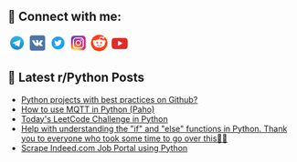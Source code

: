 ## 🔎 Connect with me:
[<img src="https://github.com/bullbesh/bullbesh/blob/main/images/Telegram.png" width="32" height="32" />](https://t.me/bullbesh)
[<img src="https://github.com/bullbesh/bullbesh/blob/main/images/VK.png" width="32" height="32" />](https://vk.com/bullbesh)
[<img src="https://github.com/bullbesh/bullbesh/blob/main/images/Twitter.png" width="32" height="32" />](https://twitter.com/bullbesh1)
[<img src="https://github.com/bullbesh/bullbesh/blob/main/images/Instagram.png" width="32" height="32" />](https://www.instagram.com/bullbesh)
[<img src="https://github.com/bullbesh/bullbesh/blob/main/images/Reddit.png" width="32" height="32" />](https://www.reddit.com/user/bullbesh)
[<img src="https://github.com/bullbesh/bullbesh/blob/main/images/YouTube.png" width="32" height="32" />](https://www.youtube.com/channel/UCtfjRs6uzgq5mfm8S06WTcg)

## 📕 Latest r/Python Posts
<!-- BLOG-POST-LIST:START -->
- [Python projects with best practices on Github?](https://www.reddit.com/r/Python/comments/111y9o2/python_projects_with_best_practices_on_github/)
- [How to use MQTT in Python &lpar;Paho&rpar;](https://www.reddit.com/r/Python/comments/111y7om/how_to_use_mqtt_in_python_paho/)
- [Today&#39;s LeetCode Challenge in Python](https://www.reddit.com/r/Python/comments/111x9cl/todays_leetcode_challenge_in_python/)
- [Help with understanding the &quot;if&quot; and &quot;else&quot; functions in Python. Thank you to everyone who took some time to go over this🫶🫶](https://www.reddit.com/r/Python/comments/111wgxe/help_with_understanding_the_if_and_else_functions/)
- [Scrape Indeed.com Job Portal using Python](https://www.reddit.com/r/Python/comments/111vrq3/scrape_indeedcom_job_portal_using_python/)
<!-- BLOG-POST-LIST:END -->
